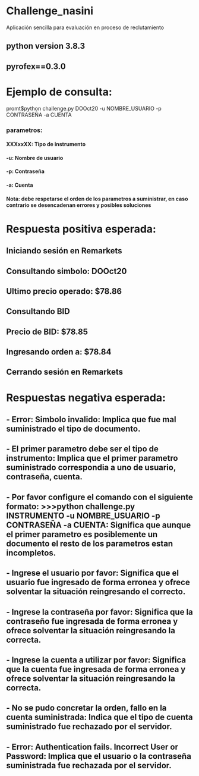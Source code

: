 # Challenge_nasini
Aplicación sencilla para evaluación en proceso de reclutamiento

## python version 3.8.3
## pyrofex==0.3.0

# Ejemplo de consulta:

promt$python challenge.py DOOct20 -u NOMBRE_USUARIO -p CONTRASEÑA -a CUENTA

### parametros:
#### XXXxxXX: Tipo de instrumento
#### -u: Nombre de usuario
#### -p: Contraseña
#### -a: Cuenta

#### Nota: debe respetarse el orden de los parametros a suministrar, en caso contrario se desencadenan errores y posibles soluciones

# Respuesta positiva esperada:

## Iniciando sesión en Remarkets
## Consultando simbolo:   DOOct20
## Ultimo precio operado: $78.86
## Consultando BID
## Precio de BID: $78.85
## Ingresando orden a: $78.84
## Cerrando sesión en Remarkets

# Respuestas negativa esperada:

## - Error:  Simbolo invalido: Implica que fue mal suministrado el tipo de documento.
## - El primer parametro debe ser el tipo de instrumento: Implica que el primer parametro suministrado correspondia a uno de usuario, contraseña, cuenta.
## - Por favor configure el comando con el siguiente formato: >>>python challenge.py INSTRUMENTO -u NOMBRE_USUARIO -p CONTRASEÑA -a CUENTA: Significa que aunque el primer parametro es posiblemente un documento el resto de los parametros estan incompletos.
## - Ingrese el usuario por favor: Significa que el usuario fue ingresado de forma erronea y ofrece solventar la situación reingresando el correcto.
## - Ingrese la contraseña por favor: Significa que la contraseño fue ingresada de forma erronea y ofrece solventar la situación reingresando la correcta.
## - Ingrese la cuenta a utilizar por favor: Significa que la cuenta fue ingresada de forma erronea y ofrece solventar la situación reingresando la correcta.
## - No se pudo concretar la orden, fallo en la cuenta suministrada: Indica que el tipo de cuenta suministrado fue rechazado por el servidor.
## - Error: Authentication fails. Incorrect User or Password: Implica que el usuario o la contraseña suministrada fue rechazada por el servidor.




